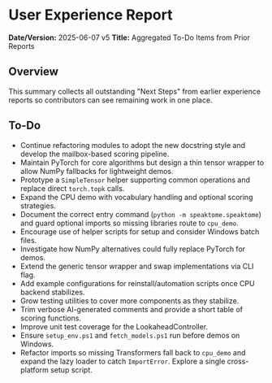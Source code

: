 # User Experience Report

**Date/Version:** 2025-06-07 v5
**Title:** Aggregated To-Do Items from Prior Reports

## Overview
This summary collects all outstanding "Next Steps" from earlier experience
reports so contributors can see remaining work in one place.

## To-Do
- Continue refactoring modules to adopt the new docstring style and develop the
  mailbox-based scoring pipeline.
- Maintain PyTorch for core algorithms but design a thin tensor wrapper to allow
  NumPy fallbacks for lightweight demos.
- Prototype a `SimpleTensor` helper supporting common operations and replace
  direct `torch.topk` calls.
- Expand the CPU demo with vocabulary handling and optional scoring strategies.
- Document the correct entry command (`python -m speaktome.speaktome`) and guard
  optional imports so missing libraries route to `cpu_demo`.
- Encourage use of helper scripts for setup and consider Windows batch files.
- Investigate how NumPy alternatives could fully replace PyTorch for demos.
- Extend the generic tensor wrapper and swap implementations via CLI flag.
- Add example configurations for reinstall/automation scripts once CPU backend
  stabilizes.
- Grow testing utilities to cover more components as they stabilize.
- Trim verbose AI-generated comments and provide a short table of scoring
  functions.
- Improve unit test coverage for the LookaheadController.
- Ensure `setup_env.ps1` and `fetch_models.ps1` run before demos on Windows.
- Refactor imports so missing Transformers fall back to `cpu_demo` and expand the
  lazy loader to catch `ImportError`. Explore a single cross-platform setup
  script.
